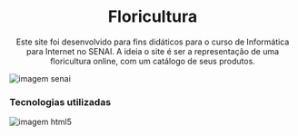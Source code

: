 <h1 align="center">Floricultura</h1>
<p align="center">Este site foi desenvolvido para fins didáticos para o curso de Informática para Internet no SENAI. A ideia o site é ser a representação de uma floricultura online, com um catálogo de seus produtos.</p>
<img src="https://www.inova.unicamp.br/wp-content/uploads/2021/05/SENAI-SP.jpg" alt="imagem senai">
<h3>Tecnologias utilizadas</h3>
<img src="<img src="https://www.inova.unicamp.br/wp-content/uploads/2021/05/SENAI-SP.jpg" alt="imagem html5">



